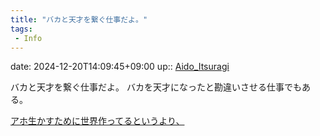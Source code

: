 ```yaml
---
title: "バカと天才を繋ぐ仕事だよ。"
tags:
 - Info
---
```


date: 2024-12-20T14:09:45+09:00
up:: [Aido_Itsuragi](Bar/Novel/Nacaria/Aido_Itsuragi.md)

バカと天才を繋ぐ仕事だよ。
バカを天才になったと勘違いさせる仕事でもある。

[アホ生かすために世界作ってるというより、](Info/アホ生かすために世界作ってるというより、.md)
